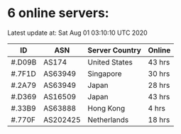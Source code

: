 # 6 online servers:

Latest update at: Sat Aug 01 03:10:10 UTC 2020

| ID | ASN | Server Country | Online |
| -- | --- | -------------- | ------ |
| #.D09B | AS174 | United States | 43 hrs |
| #.7F1D | AS63949 | Singapore | 30 hrs |
| #.2A79 | AS63949 | Japan | 28 hrs |
| #.D369 | AS16509 | Japan | 43 hrs |
| #.33B9 | AS63888 | Hong Kong | 4 hrs |
| #.770F | AS202425 | Netherlands | 18 hrs |

